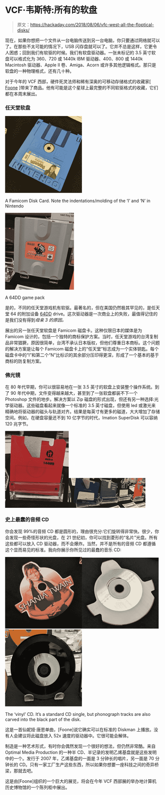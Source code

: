 # VCF·韦斯特:所有的软盘

> 原文：<https://hackaday.com/2018/08/06/vfc-west-all-the-floptical-disks/>

现在，如果你想把一个文件从一台电脑传送到另一台电脑，你只要通过网络就可以了。在那些不太可能的情况下，USB 闪存盘就可以了。它并不总是这样，它更令人困惑；回到我们有软驱的时候。我们有软盘驱动器。一张未标记的 3.5 英寸软盘可以格式化为 360、720 或 1440k IBM 驱动器、400、800 或 1440k Macintosh 驱动器、Apple II 卷、Amiga、Acorn 或许多其他逻辑格式。那只是软盘的一种物理格式，还有几十种。

对于今年的 VCF 西部，硬件死灵法师和稀有深奥的可移动存储格式的收藏家[ [Foone](https://twitter.com/foone) ]带来了商品。他有可能是这个星球上最完整的不同软驱格式的收藏，它们都在本周末展出。

### 任天堂软盘

[![](img/41e1b37002a0893f4b41267d396c3147.png)](https://hackaday.com/wp-content/uploads/2018/08/famicom.jpg)

A Famicom Disk Card. Note the indentations/molding of the ‘I’ and ‘N’ in Nintendo

[![](img/f9a90e4123d92ab45ac82764361b40c1.png)](https://hackaday.com/wp-content/uploads/2018/08/64dd.jpg)

A 64DD game pack

是的，不同的任天堂游戏机有软驱。最著名的，但在美国仍然极其罕见的，是任天堂 64 的附加设备 [64DD](https://en.wikipedia.org/wiki/64DD) drive。这次驱动器是一次商业上的失败，最值得记住的是我们没有得到*母亲 3 的原因。*

展出的另一张任天堂软盘是 Famicom 磁盘卡。这种仅限日本的媒体是为 Famicom 设计的，包括一个独特的商标保护方案。当时，任天堂游戏的台湾复制品非常猖獗，原因很简单，台湾不承认日本版权，但他们尊重日本商标。这个问题的解决方案是让每个 Famicom 磁盘卡上的“任天堂”标志成为一个实体钥匙。每个磁盘卡中的“I”和第二个“N”比标识的其余部分压印得更深，形成了一个基本的基于商标的防复制方案。

### 佛光镜

在 80 年代早期，你可以很容易地在一张 3.5 英寸的软盘上安装整个操作系统。到了 90 年代中期，文件变得越来越大，甚至到了一张软盘都装不下一个 Photoshop 文件的地步。解决方案以 Zip 磁盘的形式出现，但还有另一种选择:光学驱动器。这些磁盘看起来就像一个标准的 3.5 英寸磁盘，但使用 led 或激光来精确地将驱动器的磁头与轨道对齐。结果是每英寸有更多的磁道，大大增加了存储空间。例如，在硬盘容量还不到 10 亿字节的时代，Imation SuperDisk 可以容纳 120 兆字节。

[![](img/975334bfd05b61f3a1d5366c92f596d3.png)](https://hackaday.com/wp-content/uploads/2018/08/floptical144.jpg)[![](img/5606f71dbc6ac2bd1497d3ba1d2e65c4.png)](https://hackaday.com/wp-content/uploads/2018/08/superfloppys.jpg)

### 史上最蠢的音频 CD

你会发现 99%的音频 CD 都是圆形的，理由很充分:它们旋转得非常快。很少，你会发现一些奇怪形状的光盘，在 21 世纪初，你可以找到菱形的“名片”光盘。所有这些都可以放入 CD 驱动器，而不会爆炸。当然，并不是所有的音频 CD 都遵循这个显而易见的标准。我向你展示你所见过的最蠢的音乐 CD:

[![](img/58e4059fe538a0b15819714725fda712.png)](https://hackaday.com/wp-content/uploads/2018/08/shania1.jpg)[![](img/cd02f833556ea560d81990a07cb659a4.png)](https://hackaday.com/wp-content/uploads/2018/08/shania2.jpg)[![](img/d8fee484412465cddfe0950f5bcdeb79.png)](https://hackaday.com/wp-content/uploads/2018/08/vinyldisk.jpg)

The ‘vinyl’ CD. It’s a standard CD single, but phonograph tracks are also carved into the black part of the disk.

这是一首仙妮娅·唐恩单曲，[Foone]说它确实可以在标准的 Diskman 上播放。没有人会建议将此磁盘放入 52x 速度的驱动器中。它很可能会解体。

制造是一种艺术形式，有时你会偶然发现一个很好的想法，但仍然非常酷。来自 Optimal Media Production 的一种半 CD、半记录的发明乙烯基盘就是这些发明中的一个。发行于 2007 年，乙烯基盘的一面是 3 分钟长的唱片，另一面是 70 分钟长的 CD。只有一家工厂生产这些东西，所以如果你想要一座科技之间的奇异桥梁，那就去吧。

这是由[Foone]组织的一个巨大的展览，将会在今年 VCF 西部展的举办地计算机历史博物馆的一个陈列柜中展出。